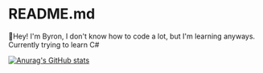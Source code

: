 # README.md

👋Hey! I'm Byron, I don't know how to code a lot, but I'm learning anyways.
Currently trying to learn C#

[![Anurag's GitHub stats](https://github-readme-stats.vercel.app/api?username=byronbytes&show_icons=true&theme=synthwave)](https://github.com/anuraghazra/github-readme-stats)

